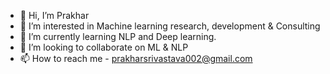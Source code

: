 - 👋 Hi, I’m Prakhar
- 👀 I’m interested in Machine learning research, development & Consulting
- 🌱 I’m currently learning NLP and Deep learning.
- 💞️ I’m looking to collaborate on ML & NLP
- 📫 How to reach me - prakharsrivastava002@gmail.com

<!---
prakharsrivastava002/prakharsrivastava002 is a ✨ special ✨ repository because its `README.md` (this file) appears on your GitHub profile.
You can click the Preview link to take a look at your changes.
--->
